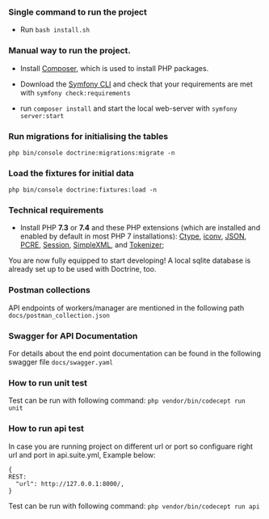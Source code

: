### Single command to run the project

* Run ``bash install.sh``

### Manual way to run the project.

* Install [Composer](https://getcomposer.org/download/), which is used to install PHP packages.

* Download the [Symfony CLI](https://symfony.com/download) and check that your requirements are met with `symfony check:requirements`

* run `composer install` and start the local web-server with `symfony server:start`

### Run migrations for initialising the tables

``php bin/console doctrine:migrations:migrate -n``

### Load the fixtures for initial data

``php bin/console doctrine:fixtures:load -n``


### Technical requirements

* Install PHP **7.3** or **7.4** and these PHP extensions (which are installed and enabled by default in most PHP 7 installations): [Ctype](https://www.php.net/book.ctype), [iconv](https://www.php.net/book.iconv), [JSON](https://www.php.net/book.json), [PCRE](https://www.php.net/book.pcre), [Session](https://www.php.net/book.session), [SimpleXML](https://www.php.net/book.simplexml), and [Tokenizer](https://www.php.net/book.tokenizer);

You are now fully equipped to start developing! A local sqlite database is already set up to be used with Doctrine, too.


### Postman collections

API endpoints of workers/manager are mentioned in the following path
``docs/postman_collection.json``

### Swagger for API Documentation

For details about the end point documentation can be found in the following swagger file
``docs/swagger.yaml``


### How to run unit test

Test can be run with following command:
``php vendor/bin/codecept run unit``

### How to run api test

In case you are running project on different url or port so configuare right url and port in api.suite.yml, Example below:

```
{
REST:
  "url": http://127.0.0.1:8000/,
}
```


Test can be run with following command:
``php vendor/bin/codecept run api``
